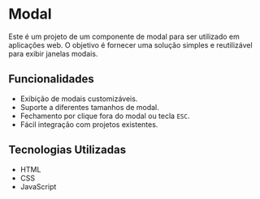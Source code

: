 # Modal

Este é um projeto de um componente de modal para ser utilizado em aplicações web. O objetivo é fornecer uma solução simples e reutilizável para exibir janelas modais.

## Funcionalidades

- Exibição de modais customizáveis.
- Suporte a diferentes tamanhos de modal.
- Fechamento por clique fora do modal ou tecla `ESC`.
- Fácil integração com projetos existentes.

## Tecnologias Utilizadas

- HTML
- CSS
- JavaScript